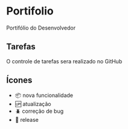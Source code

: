 # Portifolio
Portifólio do Desenvolvedor

## Tarefas

O controle de tarefas sera realizado no GitHub

## Ícones

- :package: nova funcionalidade
- :up: atualização
- :beetle: correção de bug
- :checkered_flag: release